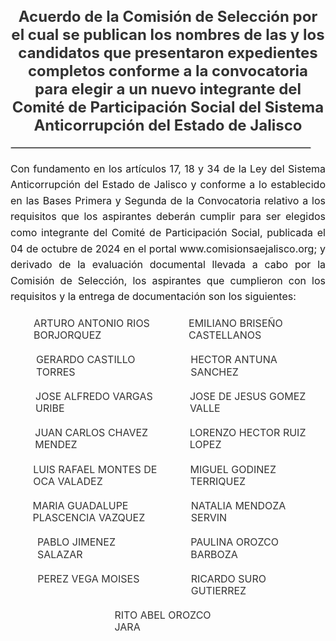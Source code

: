 <h4 style="color: #333333; text-align:center; font-size: 1.5rem; margin-bottom: 20px;">
  Acuerdo de la Comisión de Selección por el cual se publican los nombres de las y los candidatos que presentaron expedientes completos conforme a la convocatoria para elegir a un nuevo integrante del Comité de Participación Social del Sistema Anticorrupción del Estado de Jalisco
</h4>

<div style="text-align:center; margin-bottom: 20px;">
    <hr style="width: 95%; border: 1px solid #ccc;">
</div>

<div style="text-align:justify; line-height: 1.6rem; font-size: 1rem; margin-bottom: 20px;">
  Con fundamento en los artículos 17, 18 y 34 de la Ley del Sistema Anticorrupción del Estado de Jalisco y conforme a lo establecido en las Bases Primera y Segunda de la Convocatoria relativo a los requisitos que los aspirantes deberán cumplir para ser elegidos como integrante del Comité de Participación Social, publicada el 04 de octubre de 2024 en el portal www.comisionsaejalisco.org; y derivado de la evaluación documental llevada a cabo por la Comisión de Selección, los aspirantes que cumplieron con los requisitos y la entrega de documentación son los siguientes:
</div>

<!-- Start of List Section -->
<div style="display: flex; flex-wrap: wrap; gap: 20px; justify-content: center;">
    <div style="width: 45%;">
        <a href="/CVs2024/ARTURO ANTONIO RIOS BORJORQUEZ_redacted.pdf" style="text-decoration: none; color: #333; display: flex; align-items: center;">
            <svg class="icon" role="img" style="width: 20px; height: 20px; margin-right: 8px;">
                <use xlink:href="#doc-pdf"></use>
            </svg> 
            <span style="line-height: 1.2rem; vertical-align: text-bottom; font-size: 1rem;">ARTURO ANTONIO RIOS BORJORQUEZ</span>
        </a>
    </div>
    <div style="width: 45%;">
        <a href="/CVs2024/EMILIANO BRISEÑO CASTELLANOS__redacted.pdf" style="text-decoration: none; color: #333; display: flex; align-items: center;">
            <svg class="icon" role="img" style="width: 20px; height: 20px; margin-right: 8px;">
                <use xlink:href="#doc-pdf"></use>
            </svg> 
            <span style="line-height: 1.2rem; vertical-align: text-bottom; font-size: 1rem;">EMILIANO BRISEÑO CASTELLANOS</span>
        </a>
    </div>
    <div style="width: 45%;">
        <a href="/CVs2024/GERARDO CASTILLO TORRES_redacted.pdf" style="text-decoration: none; color: #333; display: flex; align-items: center;">
            <svg class="icon" role="img" style="width: 20px; height: 20px; margin-right: 8px;">
                <use xlink:href="#doc-pdf"></use>
            </svg> 
            <span style="line-height: 1.2rem; vertical-align: text-bottom; font-size: 1rem;">GERARDO CASTILLO TORRES</span>
        </a>
    </div>
    <div style="width: 45%;">
        <a href="/CVs2024/HECTOR ANTUNA SANCHEZ_redacted-compressed.pdf" style="text-decoration: none; color: #333; display: flex; align-items: center;">
            <svg class="icon" role="img" style="width: 20px; height: 20px; margin-right: 8px;">
                <use xlink:href="#doc-pdf"></use>
            </svg> 
            <span style="line-height: 1.2rem; vertical-align: text-bottom; font-size: 1rem;">HECTOR ANTUNA SANCHEZ</span>
        </a>
    </div>
    <div style="width: 45%;">
        <a href="/CVs2024/JOSE ALFREDO VARGAS URIBE_redacted.pdf" style="text-decoration: none; color: #333; display: flex; align-items: center;">
            <svg class="icon" role="img" style="width: 20px; height: 20px; margin-right: 8px;">
                <use xlink:href="#doc-pdf"></use>
            </svg> 
            <span style="line-height: 1.2rem; vertical-align: text-bottom; font-size: 1rem;">JOSE ALFREDO VARGAS URIBE</span>
        </a>
    </div>
    <div style="width: 45%;">
        <a href="/CVs2024/JOSE DE JESUS GOMEZ VALLE_redacted.pdf" style="text-decoration: none; color: #333; display: flex; align-items: center;">
            <svg class="icon" role="img" style="width: 20px; height: 20px; margin-right: 8px;">
                <use xlink:href="#doc-pdf"></use>
            </svg> 
            <span style="line-height: 1.2rem; vertical-align: text-bottom; font-size: 1rem;">JOSE DE JESUS GOMEZ VALLE</span>
        </a>
    </div>
    <div style="width: 45%;">
        <a href="/CVs2024/JUAN CARLOS CHAVEZ MENDEZ_redacted.pdf" style="text-decoration: none; color: #333; display: flex; align-items: center;">
            <svg class="icon" role="img" style="width: 20px; height: 20px; margin-right: 8px;">
                <use xlink:href="#doc-pdf"></use>
            </svg> 
            <span style="line-height: 1.2rem; vertical-align: text-bottom; font-size: 1rem;">JUAN CARLOS CHAVEZ MENDEZ</span>
        </a>
    </div>
    <div style="width: 45%;">
        <a href="/CVs2024/LORENZO HECTOR RUIZ LOPEZ_redacted.pdf" style="text-decoration: none; color: #333; display: flex; align-items: center;">
            <svg class="icon" role="img" style="width: 20px; height: 20px; margin-right: 8px;">
                <use xlink:href="#doc-pdf"></use>
            </svg> 
            <span style="line-height: 1.2rem; vertical-align: text-bottom; font-size: 1rem;">LORENZO HECTOR RUIZ LOPEZ</span>
        </a>
    </div>
   <div style="width: 45%;">
        <a href="/CVs2024/LUIS RAFAEL MONTES DE OCA VALADEZ_redacted.pdf" style="text-decoration: none; color: #333; display: flex; align-items: center;">
            <svg class="icon" role="img" style="width: 20px; height: 20px; margin-right: 8px;">
                <use xlink:href="#doc-pdf"></use>
            </svg> 
            <span style="line-height: 1.2rem; vertical-align: text-bottom; font-size: 1rem;">LUIS RAFAEL MONTES DE OCA VALADEZ</span>
        </a>
    </div>
   <div style="width: 45%;">
        <a href="/CVs2024/MIGUEL GODINEZ TERRIQUEZ_redacted.pdf" style="text-decoration: none; color: #333; display: flex; align-items: center;">
            <svg class="icon" role="img" style="width: 20px; height: 20px; margin-right: 8px;">
                <use xlink:href="#doc-pdf"></use>
            </svg> 
            <span style="line-height: 1.2rem; vertical-align: text-bottom; font-size: 1rem;">MIGUEL GODINEZ TERRIQUEZ</span>
        </a>
    </div>
   <div style="width: 45%;">
        <a href="/CVs2024/María Guadalupe Plascencia Vázquez_Versión Pública-compressed.pdf" style="text-decoration: none; color: #333; display: flex; align-items: center;">
            <svg class="icon" role="img" style="width: 20px; height: 20px; margin-right: 8px;">
                <use xlink:href="#doc-pdf"></use>
            </svg> 
            <span style="line-height: 1.2rem; vertical-align: text-bottom; font-size: 1rem;">MARIA GUADALUPE PLASCENCIA VAZQUEZ</span>
        </a>
    </div>
   <div style="width: 45%;">
        <a href="/CVs2024/NATALIA MENDOZA SERVIN.pdf" style="text-decoration: none; color: #333; display: flex; align-items: center;">
            <svg class="icon" role="img" style="width: 20px; height: 20px; margin-right: 8px;">
                <use xlink:href="#doc-pdf"></use>
            </svg> 
            <span style="line-height: 1.2rem; vertical-align: text-bottom; font-size: 1rem;">NATALIA MENDOZA SERVIN</span>
        </a>
    </div>
   <div style="width: 45%;">
        <a href="/CVs2024/PABLO JIMENEZ SALAZAR.pdf" style="text-decoration: none; color: #333; display: flex; align-items: center;">
            <svg class="icon" role="img" style="width: 20px; height: 20px; margin-right: 8px;">
                <use xlink:href="#doc-pdf"></use>
            </svg> 
            <span style="line-height: 1.2rem; vertical-align: text-bottom; font-size: 1rem;">PABLO JIMENEZ SALAZAR</span>
        </a>
    </div>
   <div style="width: 45%;">
        <a href="/CVs2024/PAULINA OROZCO BARBOZA_redacted.pdf" style="text-decoration: none; color: #333; display: flex; align-items: center;">
            <svg class="icon" role="img" style="width: 20px; height: 20px; margin-right: 8px;">
                <use xlink:href="#doc-pdf"></use>
            </svg> 
            <span style="line-height: 1.2rem; vertical-align: text-bottom; font-size: 1rem;">PAULINA OROZCO BARBOZA</span>
        </a>
    </div>
   <div style="width: 45%;">
        <a href="/CVs2024/PEREZ VEGA MOISES_redacted-compressed.pdf" style="text-decoration: none; color: #333; display: flex; align-items: center;">
            <svg class="icon" role="img" style="width: 20px; height: 20px; margin-right: 8px;">
                <use xlink:href="#doc-pdf"></use>
            </svg> 
            <span style="line-height: 1.2rem; vertical-align: text-bottom; font-size: 1rem;">PEREZ VEGA MOISES</span>
        </a>
    </div>
   <div style="width: 45%;">
        <a href="/CVs2024/RICARDO SURO GUTIERREZ....pdf" style="text-decoration: none; color: #333; display: flex; align-items: center;">
            <svg class="icon" role="img" style="width: 20px; height: 20px; margin-right: 8px;">
                <use xlink:href="#doc-pdf"></use>
            </svg> 
            <span style="line-height: 1.2rem; vertical-align: text-bottom; font-size: 1rem;">RICARDO SURO GUTIERREZ</span>
        </a>
    </div>
   <div style="width: 45%;">
        <a href="/CVs2024/RITO ABEL OROZCO JARA_redacted-compressed.pdf" style="text-decoration: none; color: #333; display: flex; align-items: center;">
            <svg class="icon" role="img" style="width: 20px; height: 20px; margin-right: 8px;">
                <use xlink:href="#doc-pdf"></use>
            </svg> 
            <span style="line-height: 1.2rem; vertical-align: text-bottom; font-size: 1rem;">RITO ABEL OROZCO JARA</span>
        </a>
    </div>
</div>
<!-- End of List Section -->
